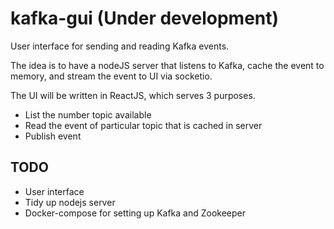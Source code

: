 # kafka-gui (Under development)
User interface for sending and reading Kafka events.

The idea is to have a nodeJS server that listens to Kafka, cache the event to memory, and stream the event to UI via socketio.  

The UI will be written in ReactJS, which serves 3 purposes.  
- List the number topic available 
- Read the event of particular topic that is cached in server
- Publish event

## TODO
- User interface 
- Tidy up nodejs server
- Docker-compose for setting up Kafka and Zookeeper
